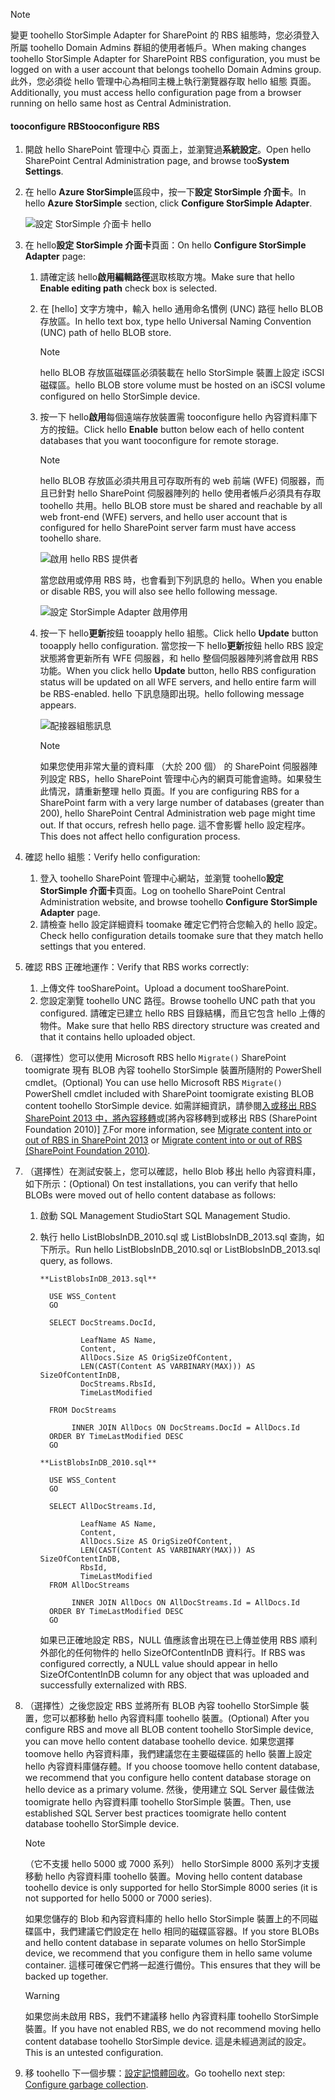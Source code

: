 <!--author=SharS last changed: 1/14/2016 -->

> [!NOTE]
> <span data-ttu-id="f4085-101">變更 toohello StorSimple Adapter for SharePoint 的 RBS 組態時，您必須登入所屬 toohello Domain Admins 群組的使用者帳戶。</span><span class="sxs-lookup"><span data-stu-id="f4085-101">When making changes toohello StorSimple Adapter for SharePoint RBS configuration, you must be logged on with a user account that belongs toohello Domain Admins group.</span></span> <span data-ttu-id="f4085-102">此外，您必須從 hello 管理中心為相同主機上執行瀏覽器存取 hello 組態 頁面。</span><span class="sxs-lookup"><span data-stu-id="f4085-102">Additionally, you must access hello configuration page from a browser running on hello same host as Central Administration.</span></span>
> 
> 

#### <a name="tooconfigure-rbs"></a><span data-ttu-id="f4085-103">tooconfigure RBS</span><span class="sxs-lookup"><span data-stu-id="f4085-103">tooconfigure RBS</span></span>
1. <span data-ttu-id="f4085-104">開啟 hello SharePoint 管理中心 頁面上，並瀏覽過**系統設定**。</span><span class="sxs-lookup"><span data-stu-id="f4085-104">Open hello SharePoint Central Administration page, and browse too**System Settings**.</span></span> 
2. <span data-ttu-id="f4085-105">在 hello **Azure StorSimple**區段中，按一下**設定 StorSimple 介面卡**。</span><span class="sxs-lookup"><span data-stu-id="f4085-105">In hello **Azure StorSimple** section, click **Configure StorSimple Adapter**.</span></span>
   
    ![設定 StorSimple 介面卡 hello](./media/storsimple-sharepoint-adapter-configure-rbs/HCS_SSASP_ConfigRBS1-include.png) 
3. <span data-ttu-id="f4085-107">在 hello**設定 StorSimple 介面卡**頁面：</span><span class="sxs-lookup"><span data-stu-id="f4085-107">On hello **Configure StorSimple Adapter** page:</span></span>
   
   1. <span data-ttu-id="f4085-108">請確定該 hello**啟用編輯路徑**選取核取方塊。</span><span class="sxs-lookup"><span data-stu-id="f4085-108">Make sure that hello **Enable editing path** check box is selected.</span></span>
   2. <span data-ttu-id="f4085-109">在 [hello] 文字方塊中，輸入 hello 通用命名慣例 (UNC) 路徑 hello BLOB 存放區。</span><span class="sxs-lookup"><span data-stu-id="f4085-109">In hello text box, type hello Universal Naming Convention (UNC) path of hello BLOB store.</span></span>
      
      > [!NOTE]
      > <span data-ttu-id="f4085-110">hello BLOB 存放區磁碟區必須裝載在 hello StorSimple 裝置上設定 iSCSI 磁碟區。</span><span class="sxs-lookup"><span data-stu-id="f4085-110">hello BLOB store volume must be hosted on an iSCSI volume configured on hello StorSimple device.</span></span>

   3. <span data-ttu-id="f4085-111">按一下 hello**啟用**每個遠端存放裝置需 tooconfigure hello 內容資料庫下方的按鈕。</span><span class="sxs-lookup"><span data-stu-id="f4085-111">Click hello **Enable** button below each of hello content databases that you want tooconfigure for remote storage.</span></span>
      
      > [!NOTE]
      > <span data-ttu-id="f4085-112">hello BLOB 存放區必須共用且可存取所有的 web 前端 (WFE) 伺服器，而且已針對 hello SharePoint 伺服器陣列的 hello 使用者帳戶必須具有存取 toohello 共用。</span><span class="sxs-lookup"><span data-stu-id="f4085-112">hello BLOB store must be shared and reachable by all web front-end (WFE) servers, and hello user account that is configured for hello SharePoint server farm must have access toohello share.</span></span>
      
      ![啟用 hello RBS 提供者](./media/storsimple-sharepoint-adapter-configure-rbs/HCS_SSASP_ConfigRBS2-include.png)
      
      <span data-ttu-id="f4085-114">當您啟用或停用 RBS 時，也會看到下列訊息的 hello。</span><span class="sxs-lookup"><span data-stu-id="f4085-114">When you enable or disable RBS, you will also see hello following message.</span></span>
      
      ![設定 StorSimple Adapter 啟用停用](./media/storsimple-sharepoint-adapter-configure-rbs/HCS_ConfigureStorSimpleAdapterEnableDisableMessage-include.png)

   4. <span data-ttu-id="f4085-116">按一下 hello**更新**按鈕 tooapply hello 組態。</span><span class="sxs-lookup"><span data-stu-id="f4085-116">Click hello **Update** button tooapply hello configuration.</span></span> <span data-ttu-id="f4085-117">當您按一下 hello**更新**按鈕 hello RBS 設定狀態將會更新所有 WFE 伺服器，和 hello 整個伺服器陣列將會啟用 RBS 功能。</span><span class="sxs-lookup"><span data-stu-id="f4085-117">When you click hello **Update** button, hello RBS configuration status will be updated on all WFE servers, and hello entire farm will be RBS-enabled.</span></span> <span data-ttu-id="f4085-118">hello 下訊息隨即出現。</span><span class="sxs-lookup"><span data-stu-id="f4085-118">hello following message appears.</span></span>
      
      ![配接器組態訊息](./media/storsimple-sharepoint-adapter-configure-rbs/HCS_SSASP_ConfigRBS3-include.png)
      
      > [!NOTE]
      > <span data-ttu-id="f4085-120">如果您使用非常大量的資料庫 （大於 200 個） 的 SharePoint 伺服器陣列設定 RBS，hello SharePoint 管理中心內的網頁可能會逾時。如果發生此情況，請重新整理 hello 頁面。</span><span class="sxs-lookup"><span data-stu-id="f4085-120">If you are configuring RBS for a SharePoint farm with a very large number of databases (greater than 200), hello SharePoint Central Administration web page might time out. If that occurs, refresh hello page.</span></span> <span data-ttu-id="f4085-121">這不會影響 hello 設定程序。</span><span class="sxs-lookup"><span data-stu-id="f4085-121">This does not affect hello configuration process.</span></span>

4. <span data-ttu-id="f4085-122">確認 hello 組態：</span><span class="sxs-lookup"><span data-stu-id="f4085-122">Verify hello configuration:</span></span>
   
   1. <span data-ttu-id="f4085-123">登入 toohello SharePoint 管理中心網站，並瀏覽 toohello**設定 StorSimple 介面卡**頁面。</span><span class="sxs-lookup"><span data-stu-id="f4085-123">Log on toohello SharePoint Central Administration website, and browse toohello **Configure StorSimple Adapter** page.</span></span>
   2. <span data-ttu-id="f4085-124">請檢查 hello 設定詳細資料 toomake 確定它們符合您輸入的 hello 設定。</span><span class="sxs-lookup"><span data-stu-id="f4085-124">Check hello configuration details toomake sure that they match hello settings that you entered.</span></span> 
5. <span data-ttu-id="f4085-125">確認 RBS 正確地運作：</span><span class="sxs-lookup"><span data-stu-id="f4085-125">Verify that RBS works correctly:</span></span>
   
   1. <span data-ttu-id="f4085-126">上傳文件 tooSharePoint。</span><span class="sxs-lookup"><span data-stu-id="f4085-126">Upload a document tooSharePoint.</span></span> 
   2. <span data-ttu-id="f4085-127">您設定瀏覽 toohello UNC 路徑。</span><span class="sxs-lookup"><span data-stu-id="f4085-127">Browse toohello UNC path that you configured.</span></span> <span data-ttu-id="f4085-128">請確定已建立 hello RBS 目錄結構，而且它包含 hello 上傳的物件。</span><span class="sxs-lookup"><span data-stu-id="f4085-128">Make sure that hello RBS directory structure was created and that it contains hello uploaded object.</span></span>
6. <span data-ttu-id="f4085-129">（選擇性）您可以使用 Microsoft RBS hello `Migrate()` SharePoint toomigrate 現有 BLOB 內容 toohello StorSimple 裝置所隨附的 PowerShell cmdlet。</span><span class="sxs-lookup"><span data-stu-id="f4085-129">(Optional) You can use hello Microsoft RBS `Migrate()` PowerShell cmdlet included with SharePoint toomigrate existing BLOB content toohello StorSimple device.</span></span> <span data-ttu-id="f4085-130">如需詳細資訊，請參閱[入或移出 RBS SharePoint 2013 中，將內容移轉][ 6]或[將內容移轉到或移出 RBS (SharePoint Foundation 2010)] [7].</span><span class="sxs-lookup"><span data-stu-id="f4085-130">For more information, see [Migrate content into or out of RBS in SharePoint 2013][6] or [Migrate content into or out of RBS (SharePoint Foundation 2010)][7].</span></span>
7. <span data-ttu-id="f4085-131">（選擇性）在測試安裝上，您可以確認，hello Blob 移出 hello 內容資料庫，如下所示：</span><span class="sxs-lookup"><span data-stu-id="f4085-131">(Optional) On test installations, you can verify that hello BLOBs were moved out of hello content database as follows:</span></span> 
   
   1. <span data-ttu-id="f4085-132">啟動 SQL Management Studio</span><span class="sxs-lookup"><span data-stu-id="f4085-132">Start SQL Management Studio.</span></span>
   2. <span data-ttu-id="f4085-133">執行 hello ListBlobsInDB_2010.sql 或 ListBlobsInDB_2013.sql 查詢，如下所示。</span><span class="sxs-lookup"><span data-stu-id="f4085-133">Run hello ListBlobsInDB_2010.sql or ListBlobsInDB_2013.sql query, as follows.</span></span>
      
      ```
      **ListBlobsInDB_2013.sql**
      
        USE WSS_Content
        GO
      
        SELECT DocStreams.DocId,
      
               LeafName AS Name,
               Content,
               AllDocs.Size AS OrigSizeOfContent,
               LEN(CAST(Content AS VARBINARY(MAX))) AS SizeOfContentInDB,
               DocStreams.RbsId,
               TimeLastModified
      
        FROM DocStreams
      
             INNER JOIN AllDocs ON DocStreams.DocId = AllDocs.Id
        ORDER BY TimeLastModified DESC
        GO
      
      **ListBlobsInDB_2010.sql**
      
        USE WSS_Content
        GO
      
        SELECT AllDocStreams.Id,
      
               LeafName AS Name,
               Content,
               AllDocs.Size AS OrigSizeOfContent,
               LEN(CAST(Content AS VARBINARY(MAX))) AS SizeOfContentInDB,
               RbsId,
               TimeLastModified
        FROM AllDocStreams
      
             INNER JOIN AllDocs ON AllDocStreams.Id = AllDocs.Id
        ORDER BY TimeLastModified DESC
        GO
      ```
      
      <span data-ttu-id="f4085-134">如果已正確地設定 RBS，NULL 值應該會出現在已上傳並使用 RBS 順利外部化的任何物件的 hello SizeOfContentInDB 資料行。</span><span class="sxs-lookup"><span data-stu-id="f4085-134">If RBS was configured correctly, a NULL value should appear in hello SizeOfContentInDB column for any object that was uploaded and successfully externalized with RBS.</span></span>
8. <span data-ttu-id="f4085-135">（選擇性）之後您設定 RBS 並將所有 BLOB 內容 toohello StorSimple 裝置，您可以都移動 hello 內容資料庫 toohello 裝置。</span><span class="sxs-lookup"><span data-stu-id="f4085-135">(Optional) After you configure RBS and move all BLOB content toohello StorSimple device, you can move hello content database toohello device.</span></span> <span data-ttu-id="f4085-136">如果您選擇 toomove hello 內容資料庫，我們建議您在主要磁碟區的 hello 裝置上設定 hello 內容資料庫儲存體。</span><span class="sxs-lookup"><span data-stu-id="f4085-136">If you choose toomove hello content database, we recommend that you configure hello content database storage on hello device as a primary volume.</span></span> <span data-ttu-id="f4085-137">然後，使用建立 SQL Server 最佳做法 toomigrate hello 內容資料庫 toohello StorSimple 裝置。</span><span class="sxs-lookup"><span data-stu-id="f4085-137">Then, use established SQL Server best practices toomigrate hello content database toohello StorSimple device.</span></span> 
   
   > [!NOTE]
   > <span data-ttu-id="f4085-138">（它不支援 hello 5000 或 7000 系列） hello StorSimple 8000 系列才支援移動 hello 內容資料庫 toohello 裝置。</span><span class="sxs-lookup"><span data-stu-id="f4085-138">Moving hello content database toohello device is only supported for hello StorSimple 8000 series (it is not supported for hello 5000 or 7000 series).</span></span>
   
   <span data-ttu-id="f4085-139">如果您儲存的 Blob 和內容資料庫的 hello hello StorSimple 裝置上的不同磁碟區中，我們建議它們設定在 hello 相同的磁碟區容器。</span><span class="sxs-lookup"><span data-stu-id="f4085-139">If you store BLOBs and hello content database in separate volumes on hello StorSimple device, we recommend that you configure them in hello same volume container.</span></span> <span data-ttu-id="f4085-140">這樣可確保它們將一起進行備份。</span><span class="sxs-lookup"><span data-stu-id="f4085-140">This ensures that they will be backed up together.</span></span>
   
   > [!WARNING]
   > <span data-ttu-id="f4085-141">如果您尚未啟用 RBS，我們不建議移 hello 內容資料庫 toohello StorSimple 裝置。</span><span class="sxs-lookup"><span data-stu-id="f4085-141">If you have not enabled RBS, we do not recommend moving hello content database toohello StorSimple device.</span></span> <span data-ttu-id="f4085-142">這是未經過測試的設定。</span><span class="sxs-lookup"><span data-stu-id="f4085-142">This is an untested configuration.</span></span>
   
9. <span data-ttu-id="f4085-143">移 toohello 下一個步驟：[設定記憶體回收](#configure-garbage-collection)。</span><span class="sxs-lookup"><span data-stu-id="f4085-143">Go toohello next step: [Configure garbage collection](#configure-garbage-collection).</span></span>

[6]: https://technet.microsoft.com/library/ff628254(v=office.15).aspx
[7]: https://technet.microsoft.com/library/ff628255(v=office.14).aspx
